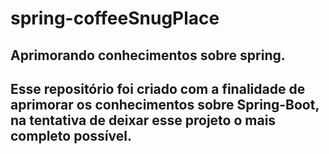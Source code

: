 # spring-coffeeSnugPlace
## Aprimorando conhecimentos sobre spring. 

## Esse repositório foi criado com a finalidade de aprimorar os conhecimentos sobre Spring-Boot, na tentativa de deixar esse projeto o mais completo possível.
